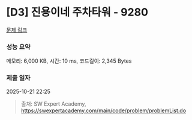 # [D3] 진용이네 주차타워 - 9280 

[문제 링크](https://swexpertacademy.com/main/code/problem/problemDetail.do?contestProbId=AW9j74FacD0DFAUY) 

### 성능 요약

메모리: 6,000 KB, 시간: 10 ms, 코드길이: 2,345 Bytes

### 제출 일자

2025-10-21 22:25



> 출처: SW Expert Academy, https://swexpertacademy.com/main/code/problem/problemList.do